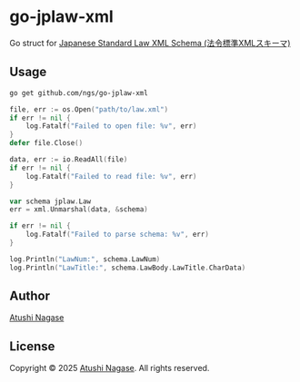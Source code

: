 # go-jplaw-xml

Go struct for [Japanese Standard Law XML Schema (法令標準XMLスキーマ)][xmldoc]

## Usage

```sh
go get github.com/ngs/go-jplaw-xml
```

```go
file, err := os.Open("path/to/law.xml")
if err != nil {
	log.Fatalf("Failed to open file: %v", err)
}
defer file.Close()

data, err := io.ReadAll(file)
if err != nil {
	log.Fatalf("Failed to read file: %v", err)
}

var schema jplaw.Law
err = xml.Unmarshal(data, &schema)

if err != nil {
	log.Fatalf("Failed to parse schema: %v", err)
}

log.Println("LawNum:", schema.LawNum)
log.Println("LawTitle:", schema.LawBody.LawTitle.CharData)
```

## Author

[Atushi Nagase]

## License

Copyright &copy; 2025 [Atushi Nagase]. All rights reserved.

[Atushi Nagase]: https://ngs.io/
[xmldoc]: https://laws.e-gov.go.jp/docs/law-data-basic/419a603-xml-schema-for-japanese-law/

